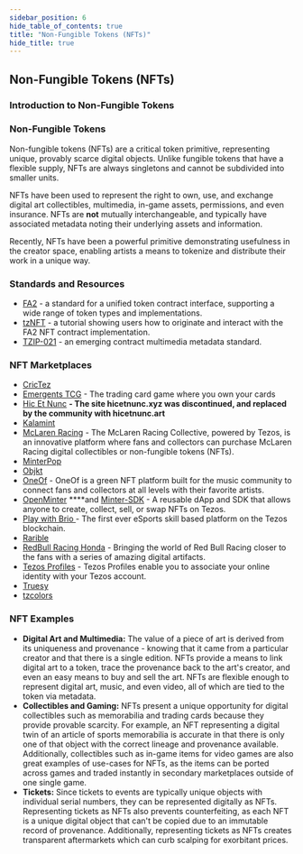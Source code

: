 ```yaml
---
sidebar_position: 6
hide_table_of_contents: true
title: "Non-Fungible Tokens (NFTs)"
hide_title: true
---
```



## Non-Fungible Tokens (NFTs)

### Introduction to Non-Fungible Tokens

### Non-Fungible Tokens

Non-fungible tokens \(NFTs\) are a critical token primitive, representing unique, provably scarce digital objects. Unlike fungible tokens that have a flexible supply, NFTs are always singletons and cannot be subdivided into smaller units.

NFTs have been used to represent the right to own, use, and exchange digital art collectibles, multimedia, in-game assets, permissions, and even insurance. NFTs are **not** mutually interchangeable, and typically have associated metadata noting their underlying assets and information.

Recently, NFTs have been a powerful primitive demonstrating usefulness in the creator space, enabling artists a means to tokenize and distribute their work in a unique way.

### Standards and Resources

* [FA2](https://gitlab.com/tzip/tzip/-/blob/master/proposals/tzip-12/tzip-12.md) - a standard for a unified token contract interface, supporting a wide range of token types and implementations. 
* [tzNFT](https://github.com/tqtezos/nft-tutorial) - a tutorial showing users how to originate and interact with the FA2 NFT contract implementation.
* [TZIP-021](https://gitlab.com/tzip/tzip/-/blob/tzip-21-spec/proposals/tzip-21/tzip-21.md) - an emerging contract multimedia metadata standard. 

### NFT Marketplaces 
* [CricTez](https://crictez.medium.com/introducing-crictez-21a284c60e94)
* [Emergents TCG](https://emergentstcg.com/) - The trading card game where you own your cards
* [Hic Et Nunc](https://hicetnunc.art/) **- The site hicetnunc.xyz was discontinued, and replaced by the community with hicetnunc.art**
* [Kalamint](https://kalamint.io/) 
* [McLaren Racing](https://mclarenracingcollective.com/) - The McLaren Racing Collective, powered by Tezos, is an innovative platform where fans and collectors can purchase McLaren Racing digital collectibles or non-fungible tokens (NFTs).
* [MinterPop](https://minterpop.com/)
* [Objkt](https://objkt.com/) 
* [OneOf](https://oneof.com/) - OneOf is a green NFT platform built for the music community to connect fans and collectors at all levels with their favorite artists.
* [OpenMinter](https://github.com/tqtezos/minter) ****and [Minter-SDK](https://github.com/tqtezos/minter-sdk) - A reusable dApp and SDK that allows anyone to create, collect, sell, or swap NFTs on Tezos.
* [Play with Brio ](https://playwithbrio.com/home) - The first ever eSports skill based platform on the Tezos blockchain.
* [Rarible](https://rarible.com)
* [RedBull Racing Honda](https://redbullracingcollectibles.com/) - Bringing the world of Red Bull Racing closer to the fans with a series of amazing digital artifacts.
* [Tezos Profiles](https://tzprofiles.com/) - Tezos Profiles enable you to associate your online identity with your Tezos account.
* [Truesy](https://www.truesy.com/) 
* [tzcolors](https://www.tzcolors.io)

### NFT Examples

* **Digital Art and Multimedia:** The value of a piece of art is derived from its uniqueness and provenance - knowing that it came from a particular creator and that there is a single edition. NFTs provide a means to link digital art to a token, trace the provenance back to the art's creator, and even an easy means to buy and sell the art. NFTs are flexible enough to represent digital art, music, and even video, all of which are tied to the token via metadata.
* **Collectibles and Gaming:** NFTs present a unique opportunity for digital collectibles such as memorabilia and trading cards because they provide provable scarcity. For example, an NFT representing a digital twin of an article of sports memorabilia is accurate in that there is only one of that object with the correct lineage and provenance available. Additionally, collectibles such as in-game items for video games are also great examples of use-cases for NFTs, as the items can be ported across games and traded instantly in secondary marketplaces outside of one single game.
* **Tickets:** Since tickets to events are typically unique objects with individual serial numbers, they can be represented digitally as NFTs. Representing tickets as NFTs also prevents counterfeiting, as each NFT is a unique digital object that can't be copied due to an immutable record of provenance. Additionally, representing tickets as NFTs creates transparent aftermarkets which can curb scalping for exorbitant prices.


